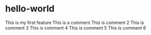 # hello-world
This is my first feature
This is a comment
This is comment 2
This is comment 3
This is comment 4
This is comment 5
This is comment 6
